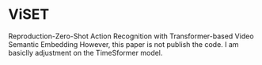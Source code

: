 # ViSET
Reproduction-Zero-Shot Action Recognition with Transformer-based Video Semantic Embedding
However, this paper is not publish the code. I am basiclly adjustment on the TimeSformer model.
